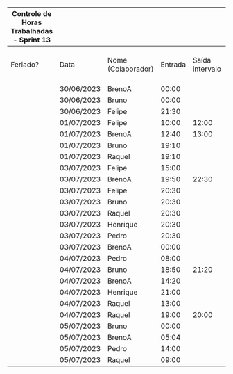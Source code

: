 | Controle de Horas Trabalhadas - Sprint 13 |  |  |  |  |  |  |  |  |  |  |
| --- | --- | --- | --- | --- | --- | --- | --- | --- | --- | --- |
| Feriado? | Data | Nome (Colaborador) | Entrada | Saída intervalo | Retorno intervalo | Saída | Total horas |  | Nome (Colaborador) | Total horas do sprint |
|  | 30/06/2023 | BrenoA | 00:00 |  |  | 01:10 | 1:10:00 |  | BrenoA | 08:15 |
|  | 30/06/2023 | Bruno | 00:00 |  |  | 01:10 | 1:10:00 |  | Bruno | 09:12 |
|  | 30/06/2023 | Felipe | 21:30 |  |  | 23:59 | 2:29:00 |  | Felipe | 10:39 |
|  | 01/07/2023 | Felipe | 10:00 | 12:00 | 12:30 | 16:40 | 6:10:00 |  | Henrique | 02:50 |
|  | 01/07/2023 | BrenoA | 12:40 | 13:00 | 19:10 | 20:40 | 1:50:00 |  | Limírio | 00:00 |
|  | 01/07/2023 | Bruno | 19:10 |  |  | 20:40 | 1:30:00 |  | Pedro | 02:00 |
|  | 01/07/2023 | Raquel | 19:10 |  |  | 20:40 | 1:30:00 |  | Raquel | 08:40 |
|  | 03/07/2023 | Felipe | 15:00 |  |  | 16:30 | 1:30:00 |  |  |  |
|  | 03/07/2023 | BrenoA | 19:50 | 22:30 | 23:56 | 23:59 | 2:43:00 |  |  |  |
|  | 03/07/2023 | Felipe | 20:30 |  |  | 21:00 | 0:30:00 |  |  |  |
|  | 03/07/2023 | Bruno | 20:30 |  |  | 21:00 | 0:30:00 |  |  |  |
|  | 03/07/2023 | Raquel | 20:30 |  |  | 21:00 | 0:30:00 |  |  |  |
|  | 03/07/2023 | Henrique | 20:30 |  |  | 22:20 | 1:50:00 |  |  |  |
|  | 03/07/2023 | Pedro | 20:30 |  |  | 21:00 | 0:30:00 |  |  |  |
|  | 03/07/2023 | BrenoA | 00:00 |  |  | 00:46 | 0:46:00 |  |  |  |
|  | 04/07/2023 | Pedro | 08:00 |  |  | 08:30 | 0:30:00 |  |  |  |
|  | 04/07/2023 | Bruno | 18:50 | 21:20 | 22:10 | 23:59 | 4:19:00 |  |  |  |
|  | 04/07/2023 | BrenoA | 14:20 |  |  | 15:10 | 0:50:00 |  |  |  |
|  | 04/07/2023 | Henrique | 21:00 |  |  | 22:00 | 1:00:00 |  |  |  |
|  | 04/07/2023 | Raquel | 13:00 |  |  | 15:00 | 2:00:00 |  |  |  |
|  | 04/07/2023 | Raquel | 19:00 | 20:00 | 21:30 | 00:10 | -20:20:00 |  |  |  |
|  | 05/07/2023 | Bruno | 00:00 |  |  | 01:43 | 1:43:00 |  |  |  |
|  | 05/07/2023 | BrenoA | 05:04 |  |  | 06:00 | 0:56:00 |  |  |  |
|  | 05/07/2023 | Pedro | 14:00 |  |  | 15:00 | 1:00:00 |  |  |  |
|  | 05/07/2023 | Raquel | 09:00 |  |  | 10:00 | 1:00:00 |  |  |  |
